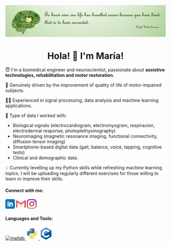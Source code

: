 <p>
  <img width="2000" src="https://github.com/MariaGoniIba/MariaGoniIba/blob/main/Icon.png"></a>
</p>

<h1 align="center">Hola! 👋 I'm María! </h1>

😇 I'm a biomedical engineer and neuroscientist, passionate about **assistive technologies, rehabilitation and motor restoration**.

🦿 Genuinely driven by the improvement of quality of life of motor-impaired subjects.

👩‍💻 Experienced in signal processing, data analysis and machine learning applications. 

📝 Type of data I worked with: 
   - Biological signals (electrocardiogram, electromyogram, respiracion, electrodermal response, photoplethysmography)
   - Neuroimaging (magnetic resonance imaging, functional connectivity, diffusion tensor imaging)
   - Smartphone-based digital data (gait, balance, voice, tapping, cognitive tests)
   - Clinical and demographic data.
   
 💡 Currently levelling up my Python skills while refreshing machine learning topics. I will be uploading regularly different exercises for those willing to learn or improve their skills.


<h4 align="left">Connect with me:</h4>
<p>
<a href="https://www.linkedin.com/in/maria-goni/"><img height="30" src="https://github.com/MariaGoniIba/MariaGoniIba/blob/main/linkedin.png"></a>
<a href="mailto:margonibaceta@gmail.com"><img height="30" src="https://github.com/MariaGoniIba/MariaGoniIba/blob/main/gmail.png"></a>
<a href="https://www.instagram.com/maria.goni.iba/"><img height="30" src="https://github.com/MariaGoniIba/MariaGoniIba/blob/main/instagram.jpg"></a>&nbsp;&nbsp;

  
<h4 align="left">Languages and Tools:</h4>
<p align="left"> <a href="https://www.mathworks.com/" target="_blank" rel="noreferrer"> <img src="https://upload.wikimedia.org/wikipedia/commons/2/21/Matlab_Logo.png" alt="matlab" width="40" height="40"/> </a> <a href="https://www.python.org" target="_blank" rel="noreferrer"> <img src="https://raw.githubusercontent.com/devicons/devicon/master/icons/python/python-original.svg" alt="python" width="40" height="40"/> </a> <a href="https://www.cprogramming.com/" target="_blank" rel="noreferrer"> <img src="https://raw.githubusercontent.com/devicons/devicon/master/icons/c/c-original.svg" alt="c" width="40" height="40"/> </a> </p>
